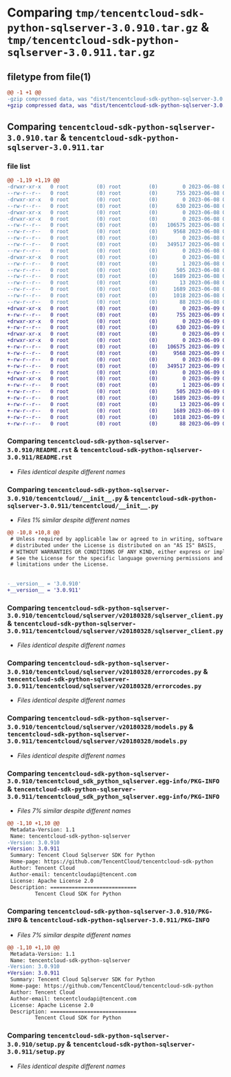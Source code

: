 # Comparing `tmp/tencentcloud-sdk-python-sqlserver-3.0.910.tar.gz` & `tmp/tencentcloud-sdk-python-sqlserver-3.0.911.tar.gz`

## filetype from file(1)

```diff
@@ -1 +1 @@
-gzip compressed data, was "dist/tencentcloud-sdk-python-sqlserver-3.0.910.tar", last modified: Thu Jun  8 09:18:34 2023, max compression
+gzip compressed data, was "dist/tencentcloud-sdk-python-sqlserver-3.0.911.tar", last modified: Fri Jun  9 02:26:17 2023, max compression
```

## Comparing `tencentcloud-sdk-python-sqlserver-3.0.910.tar` & `tencentcloud-sdk-python-sqlserver-3.0.911.tar`

### file list

```diff
@@ -1,19 +1,19 @@
-drwxr-xr-x   0 root         (0) root         (0)        0 2023-06-08 09:18:34.000000 tencentcloud-sdk-python-sqlserver-3.0.910/
--rw-r--r--   0 root         (0) root         (0)      755 2023-06-08 09:18:34.000000 tencentcloud-sdk-python-sqlserver-3.0.910/README.rst
-drwxr-xr-x   0 root         (0) root         (0)        0 2023-06-08 09:18:34.000000 tencentcloud-sdk-python-sqlserver-3.0.910/tencentcloud/
--rw-r--r--   0 root         (0) root         (0)      630 2023-06-08 09:18:34.000000 tencentcloud-sdk-python-sqlserver-3.0.910/tencentcloud/__init__.py
-drwxr-xr-x   0 root         (0) root         (0)        0 2023-06-08 09:18:34.000000 tencentcloud-sdk-python-sqlserver-3.0.910/tencentcloud/sqlserver/
-drwxr-xr-x   0 root         (0) root         (0)        0 2023-06-08 09:18:34.000000 tencentcloud-sdk-python-sqlserver-3.0.910/tencentcloud/sqlserver/v20180328/
--rw-r--r--   0 root         (0) root         (0)   106575 2023-06-08 09:18:34.000000 tencentcloud-sdk-python-sqlserver-3.0.910/tencentcloud/sqlserver/v20180328/sqlserver_client.py
--rw-r--r--   0 root         (0) root         (0)     9568 2023-06-08 09:18:34.000000 tencentcloud-sdk-python-sqlserver-3.0.910/tencentcloud/sqlserver/v20180328/errorcodes.py
--rw-r--r--   0 root         (0) root         (0)        0 2023-06-08 09:18:34.000000 tencentcloud-sdk-python-sqlserver-3.0.910/tencentcloud/sqlserver/v20180328/__init__.py
--rw-r--r--   0 root         (0) root         (0)   349517 2023-06-08 09:18:34.000000 tencentcloud-sdk-python-sqlserver-3.0.910/tencentcloud/sqlserver/v20180328/models.py
--rw-r--r--   0 root         (0) root         (0)        0 2023-06-08 09:18:34.000000 tencentcloud-sdk-python-sqlserver-3.0.910/tencentcloud/sqlserver/__init__.py
-drwxr-xr-x   0 root         (0) root         (0)        0 2023-06-08 09:18:34.000000 tencentcloud-sdk-python-sqlserver-3.0.910/tencentcloud_sdk_python_sqlserver.egg-info/
--rw-r--r--   0 root         (0) root         (0)        1 2023-06-08 09:18:34.000000 tencentcloud-sdk-python-sqlserver-3.0.910/tencentcloud_sdk_python_sqlserver.egg-info/dependency_links.txt
--rw-r--r--   0 root         (0) root         (0)      505 2023-06-08 09:18:34.000000 tencentcloud-sdk-python-sqlserver-3.0.910/tencentcloud_sdk_python_sqlserver.egg-info/SOURCES.txt
--rw-r--r--   0 root         (0) root         (0)     1689 2023-06-08 09:18:34.000000 tencentcloud-sdk-python-sqlserver-3.0.910/tencentcloud_sdk_python_sqlserver.egg-info/PKG-INFO
--rw-r--r--   0 root         (0) root         (0)       13 2023-06-08 09:18:34.000000 tencentcloud-sdk-python-sqlserver-3.0.910/tencentcloud_sdk_python_sqlserver.egg-info/top_level.txt
--rw-r--r--   0 root         (0) root         (0)     1689 2023-06-08 09:18:34.000000 tencentcloud-sdk-python-sqlserver-3.0.910/PKG-INFO
--rw-r--r--   0 root         (0) root         (0)     1018 2023-06-08 09:18:34.000000 tencentcloud-sdk-python-sqlserver-3.0.910/setup.py
--rw-r--r--   0 root         (0) root         (0)       88 2023-06-08 09:18:34.000000 tencentcloud-sdk-python-sqlserver-3.0.910/setup.cfg
+drwxr-xr-x   0 root         (0) root         (0)        0 2023-06-09 02:26:17.000000 tencentcloud-sdk-python-sqlserver-3.0.911/
+-rw-r--r--   0 root         (0) root         (0)      755 2023-06-09 02:26:17.000000 tencentcloud-sdk-python-sqlserver-3.0.911/README.rst
+drwxr-xr-x   0 root         (0) root         (0)        0 2023-06-09 02:26:17.000000 tencentcloud-sdk-python-sqlserver-3.0.911/tencentcloud/
+-rw-r--r--   0 root         (0) root         (0)      630 2023-06-09 02:26:17.000000 tencentcloud-sdk-python-sqlserver-3.0.911/tencentcloud/__init__.py
+drwxr-xr-x   0 root         (0) root         (0)        0 2023-06-09 02:26:17.000000 tencentcloud-sdk-python-sqlserver-3.0.911/tencentcloud/sqlserver/
+drwxr-xr-x   0 root         (0) root         (0)        0 2023-06-09 02:26:17.000000 tencentcloud-sdk-python-sqlserver-3.0.911/tencentcloud/sqlserver/v20180328/
+-rw-r--r--   0 root         (0) root         (0)   106575 2023-06-09 02:26:17.000000 tencentcloud-sdk-python-sqlserver-3.0.911/tencentcloud/sqlserver/v20180328/sqlserver_client.py
+-rw-r--r--   0 root         (0) root         (0)     9568 2023-06-09 02:26:17.000000 tencentcloud-sdk-python-sqlserver-3.0.911/tencentcloud/sqlserver/v20180328/errorcodes.py
+-rw-r--r--   0 root         (0) root         (0)        0 2023-06-09 02:26:17.000000 tencentcloud-sdk-python-sqlserver-3.0.911/tencentcloud/sqlserver/v20180328/__init__.py
+-rw-r--r--   0 root         (0) root         (0)   349517 2023-06-09 02:26:17.000000 tencentcloud-sdk-python-sqlserver-3.0.911/tencentcloud/sqlserver/v20180328/models.py
+-rw-r--r--   0 root         (0) root         (0)        0 2023-06-09 02:26:17.000000 tencentcloud-sdk-python-sqlserver-3.0.911/tencentcloud/sqlserver/__init__.py
+drwxr-xr-x   0 root         (0) root         (0)        0 2023-06-09 02:26:17.000000 tencentcloud-sdk-python-sqlserver-3.0.911/tencentcloud_sdk_python_sqlserver.egg-info/
+-rw-r--r--   0 root         (0) root         (0)        1 2023-06-09 02:26:17.000000 tencentcloud-sdk-python-sqlserver-3.0.911/tencentcloud_sdk_python_sqlserver.egg-info/dependency_links.txt
+-rw-r--r--   0 root         (0) root         (0)      505 2023-06-09 02:26:17.000000 tencentcloud-sdk-python-sqlserver-3.0.911/tencentcloud_sdk_python_sqlserver.egg-info/SOURCES.txt
+-rw-r--r--   0 root         (0) root         (0)     1689 2023-06-09 02:26:17.000000 tencentcloud-sdk-python-sqlserver-3.0.911/tencentcloud_sdk_python_sqlserver.egg-info/PKG-INFO
+-rw-r--r--   0 root         (0) root         (0)       13 2023-06-09 02:26:17.000000 tencentcloud-sdk-python-sqlserver-3.0.911/tencentcloud_sdk_python_sqlserver.egg-info/top_level.txt
+-rw-r--r--   0 root         (0) root         (0)     1689 2023-06-09 02:26:17.000000 tencentcloud-sdk-python-sqlserver-3.0.911/PKG-INFO
+-rw-r--r--   0 root         (0) root         (0)     1018 2023-06-09 02:26:17.000000 tencentcloud-sdk-python-sqlserver-3.0.911/setup.py
+-rw-r--r--   0 root         (0) root         (0)       88 2023-06-09 02:26:17.000000 tencentcloud-sdk-python-sqlserver-3.0.911/setup.cfg
```

### Comparing `tencentcloud-sdk-python-sqlserver-3.0.910/README.rst` & `tencentcloud-sdk-python-sqlserver-3.0.911/README.rst`

 * *Files identical despite different names*

### Comparing `tencentcloud-sdk-python-sqlserver-3.0.910/tencentcloud/__init__.py` & `tencentcloud-sdk-python-sqlserver-3.0.911/tencentcloud/__init__.py`

 * *Files 1% similar despite different names*

```diff
@@ -10,8 +10,8 @@
 # Unless required by applicable law or agreed to in writing, software
 # distributed under the License is distributed on an "AS IS" BASIS,
 # WITHOUT WARRANTIES OR CONDITIONS OF ANY KIND, either express or implied.
 # See the License for the specific language governing permissions and
 # limitations under the License.
 
 
-__version__ = '3.0.910'
+__version__ = '3.0.911'
```

### Comparing `tencentcloud-sdk-python-sqlserver-3.0.910/tencentcloud/sqlserver/v20180328/sqlserver_client.py` & `tencentcloud-sdk-python-sqlserver-3.0.911/tencentcloud/sqlserver/v20180328/sqlserver_client.py`

 * *Files identical despite different names*

### Comparing `tencentcloud-sdk-python-sqlserver-3.0.910/tencentcloud/sqlserver/v20180328/errorcodes.py` & `tencentcloud-sdk-python-sqlserver-3.0.911/tencentcloud/sqlserver/v20180328/errorcodes.py`

 * *Files identical despite different names*

### Comparing `tencentcloud-sdk-python-sqlserver-3.0.910/tencentcloud/sqlserver/v20180328/models.py` & `tencentcloud-sdk-python-sqlserver-3.0.911/tencentcloud/sqlserver/v20180328/models.py`

 * *Files identical despite different names*

### Comparing `tencentcloud-sdk-python-sqlserver-3.0.910/tencentcloud_sdk_python_sqlserver.egg-info/PKG-INFO` & `tencentcloud-sdk-python-sqlserver-3.0.911/tencentcloud_sdk_python_sqlserver.egg-info/PKG-INFO`

 * *Files 7% similar despite different names*

```diff
@@ -1,10 +1,10 @@
 Metadata-Version: 1.1
 Name: tencentcloud-sdk-python-sqlserver
-Version: 3.0.910
+Version: 3.0.911
 Summary: Tencent Cloud Sqlserver SDK for Python
 Home-page: https://github.com/TencentCloud/tencentcloud-sdk-python
 Author: Tencent Cloud
 Author-email: tencentcloudapi@tencent.com
 License: Apache License 2.0
 Description: ============================
         Tencent Cloud SDK for Python
```

### Comparing `tencentcloud-sdk-python-sqlserver-3.0.910/PKG-INFO` & `tencentcloud-sdk-python-sqlserver-3.0.911/PKG-INFO`

 * *Files 7% similar despite different names*

```diff
@@ -1,10 +1,10 @@
 Metadata-Version: 1.1
 Name: tencentcloud-sdk-python-sqlserver
-Version: 3.0.910
+Version: 3.0.911
 Summary: Tencent Cloud Sqlserver SDK for Python
 Home-page: https://github.com/TencentCloud/tencentcloud-sdk-python
 Author: Tencent Cloud
 Author-email: tencentcloudapi@tencent.com
 License: Apache License 2.0
 Description: ============================
         Tencent Cloud SDK for Python
```

### Comparing `tencentcloud-sdk-python-sqlserver-3.0.910/setup.py` & `tencentcloud-sdk-python-sqlserver-3.0.911/setup.py`

 * *Files identical despite different names*

